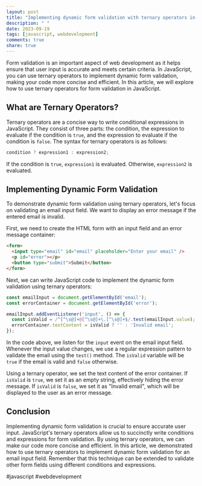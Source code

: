 ```yaml
---
layout: post
title: "Implementing dynamic form validation with ternary operators in JavaScript"
description: " "
date: 2023-09-19
tags: [javascript, webdevelopment]
comments: true
share: true
---
```


Form validation is an important aspect of web development as it helps ensure that user input is accurate and meets certain criteria. In JavaScript, you can use ternary operators to implement dynamic form validation, making your code more concise and efficient. In this article, we will explore how to use ternary operators for form validation in JavaScript.

## What are Ternary Operators?

Ternary operators are a concise way to write conditional expressions in JavaScript. They consist of three parts: the condition, the expression to evaluate if the condition is `true`, and the expression to evaluate if the condition is `false`. The syntax for ternary operators is as follows:

```javascript
condition ? expression1 : expression2;
```

If the condition is `true`, `expression1` is evaluated. Otherwise, `expression2` is evaluated.

## Implementing Dynamic Form Validation

To demonstrate dynamic form validation using ternary operators, let's focus on validating an email input field. We want to display an error message if the entered email is invalid.

First, we need to create the HTML form with an input field and an error message container:

```html
<form>
  <input type="email" id="email" placeholder="Enter your email" />
  <p id="error"></p>
  <button type="submit">Submit</button>
</form>
```

Next, we can write JavaScript code to implement the dynamic form validation using ternary operators:

```javascript
const emailInput = document.getElementById('email');
const errorContainer = document.getElementById('error');

emailInput.addEventListener('input', () => {
  const isValid = /^[^\s@]+@[^\s@]+\.[^\s@]+$/.test(emailInput.value); // Validate email with a regex pattern
  errorContainer.textContent = isValid ? '' : 'Invalid email';
});
```

In the code above, we listen for the `input` event on the email input field. Whenever the input value changes, we use a regular expression pattern to validate the email using the `test()` method. The `isValid` variable will be `true` if the email is valid and `false` otherwise.

Using a ternary operator, we set the text content of the error container. If `isValid` is `true`, we set it as an empty string, effectively hiding the error message. If `isValid` is `false`, we set it as "Invalid email", which will be displayed to the user as an error message.

## Conclusion

Implementing dynamic form validation is crucial to ensure accurate user input. JavaScript's ternary operators allow us to succinctly write conditions and expressions for form validation. By using ternary operators, we can make our code more concise and efficient. In this article, we demonstrated how to use ternary operators to implement dynamic form validation for an email input field. Remember that this technique can be extended to validate other form fields using different conditions and expressions.

#javascript #webdevelopment
